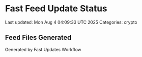 # Fast Feed Update Status
Last updated: Mon Aug  4 04:09:33 UTC 2025
Categories: crypto

## Feed Files Generated

Generated by Fast Updates Workflow
